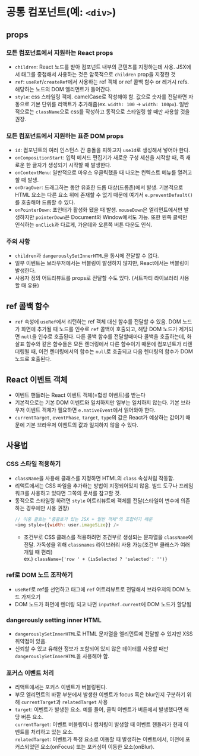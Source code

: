 # 공통 컴포넌트(예: `<div>`)
## props
### 모든 컴포넌트에서 지원하는 React props
- `children`: React 노드를 받아 컴포넌트 내부의 콘텐츠를 지정하는데 사용. JSX에서 태그를 중첩해서 사용하는 것은 암묵적으로 `children` prop을 지정한 것
- `ref`: `useRef`/`createRef`에서 사용하는 ref 객체 or ref 콜백 함수 or 레거시 refs. 해당하는 노드의 DOM 엘리먼트가 들어간다.
- `style`: css 스타일링 객체. camelCase로 작성해야 함. 값으로 숫자를 전달하면 자동으로 기본 단위를 리액트가 추가해줌(ex. `width: 100` -> `width: 100px`). 일반적으로는 `className`으로 css를 작성하고 동적으로 스타일링 할 때만 사용할 것을 권장.

### 모든 컴포넌트에서 지원하는 표준 DOM props
- `id`: 컴포넌트의 여러 인스턴스 간 충돌을 피하고자 `useId`로 생성해서 넣어야 한다.
- `onCompositionStart`: 입력 메서드 편집기가 새로운 구성 세션을 시작할 때, 즉 새로운 한 글자가 생성되기 시작할 때 발생한다.
- `onContextMenu`: 일반적으로 마우스 우클릭했을 때 나오는 컨텍스트 메뉴를 열려고 할 때 발생.
- `onDragOver`: 드래그하는 동안 유효한 드롭 대상(드롭존)에서 발생. 기본적으로 HTML 요소는 다른 요소 위에 존재할 수 없기 때문에 여기서 `e.preventDefault()`를 호출해야 드롭할 수 있다.
- `onPointerDown`: 포인터가 활성화 됐을 때 발생. `mouseDown`은 엘리먼트에서만 발생하지만 `pointerDown`은 Document와 Window에서도 가능. 또한 왼쪽 클릭만 인식하는 `onClick`과 다르게, 가운데와 오른쪽 버튼 다운도 인식.

### 주의 사항
- `children`과 `dangerouslySetInnerHTML`을 동시에 전달할 수 없다.
- 일부 이벤트는 브라우저에서는 버블링이 발생하지 않지만, React에서는 버블링이 발생한다.
- 사용자 정의 어트리뷰트를 props로 전달할 수도 있다. (서트파티 라이브러리 사용할 때 유용)

## ref 콜백 함수
- `ref` 속성에 `useRef`에서 리턴하는 ref 객체 대신 함수를 전달할 수 있음. DOM 노드가 화면에 추가될 때 노드를 인수로 `ref` 콜백이 호출되고, 해당 DOM 노드가 제거되면 `null`을 인수로 호출된다. 다른 콜백 함수를 전달할때마다 콜백을 호출하는데, 화살표 함수와 같은 함수들은 모든 렌더링에서 다른 함수이기 때문에 컴포넌트가 리렌더링될 때, 이전 렌더링에서의 함수는 `null`로 호출되고 다음 렌더링의 함수가 DOM 노드로 호출된다.

## React 이벤트 객체
- 이벤트 핸들러는 React 이벤트 객체(=합성 이벤트)를 받는다
- 기본적으로는 기본 DOM 이벤트와 일치하지만 일부는 일치하지 않는다. 기본 브라우저 이벤트 객체가 필요하면 `e.nativeEvent`에서 읽어와야 한다.
- `currentTarget`, `eventPhase`, `target`, `type`의 값은 React가 예상하는 값이기 때문에 기본 브라우저 이벤트의 값과 일치하지 않을 수 있다.

## 사용법
### CSS 스타일 적용하기
- `className`을 사용해 클래스를 지정하면 HTML의 `class` 속성처럼 작동함.
- 리액트에서는 CSS 파일을 추가하는 방법이 지정되어있지 않음. 빌드 도구나 프레임워크를 사용하고 있다면 그쪽의 문서를 참고할 것.
- 동적으로 스타일링 하려면 `style` 어트리뷰트에 객체를 전달(스타일이 변수에 의존하는 경우에만 사용 권장)
  ```javascript
  // 이중 괄호는 "중괄호가 있는 JSX + 일반 객체"의 조합이기 때문
  <img style={{width: user.imageSize}} />
  ```
  - 조건부로 CSS 클래스를 적용하려면 조건부로 생성되는 문자열을 `className`에 전달. 가독성을 위해 `classnames` 라이브러리 사용 가능(조건부 클래스가 여러 개일 때 편리)<br>
    ex.) `className={'row ' + (isSelected ? 'selected': '')}`

### ref로 DOM 노드 조작하기
- `useRef`로 ref를 선언하고 태그에 `ref` 어트리뷰트로 전달해서 브라우저의 DOM 노드 가져오기
- DOM 노드가 화면에 렌더링 되고 나면 `inputRef.current`에 DOM 노드가 할당됨

### dangerously setting inner HTML
- `dangerouslySetInnerHTML`로 HTML 문자열을 엘리먼트에 전달할 수 있지만 XSS 취약점이 있음.
- 신뢰할 수 있고 유해한 정보가 포함되어 있지 않은 데이터를 사용할 때만 `dangerouslySetInnerHTML`을 사용해야 함.

### 포커스 이벤트 처리
- 리액트에서는 포커스 이벤트가 버블링된다.
- 부모 엘리먼트의 바깥 부분에서 발생한 이벤트가 focus 혹은 blur인지 구분하기 위해 `currentTarget`과 `relatedTarget` 사용
- `target`: 이벤트가 발생한 요소. 예를 들어, 클릭 이벤트가 버튼에서 발생했다면 해당 버튼 요소.<br>
  `currentTarget`: 이벤트 버블링이나 캡처링이 발생할 때 이벤트 핸들러가 현재 이벤트를 처리하고 있는 요소.<br>
  `relatedTarget`: 이벤트가 특정 요소로 이동할 때 발생하는 이벤트에서, 이전에 포커스되었던 요소(onFocus) 또는 포커싱이 이동한 요소(onBlur).
